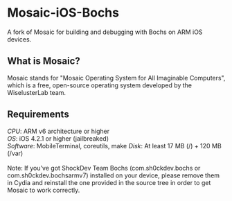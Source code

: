 # Mosaic-iOS-Bochs
A fork of Mosaic for building and debugging with Bochs on ARM iOS devices.

## What is Mosaic?
Mosaic stands for "Mosaic Operating System for All Imaginable Computers", which is a free, open-source operating system developed by the WiselusterLab team.

## Requirements
<i>CPU</i>: ARM v6 architecture or higher<br>
<i>OS</i>: iOS 4.2.1 or higher (jailbreaked)<br>
<i>Software</i>: MobileTerminal, coreutils, make
<i>Disk</i>: At least 17 MB (/) + 120 MB (/var)<br>
<br>
Note: If you've got ShockDev Team Bochs (com.sh0ckdev.bochs or com.sh0ckdev.bochsarmv7) installed on your device, please remove them in Cydia and reinstall the one provided in the source tree in order to get Mosaic to work correctly.
